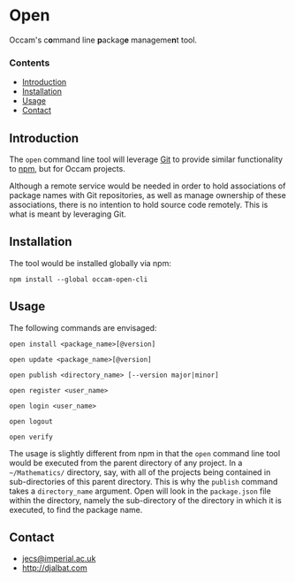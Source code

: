 # Open

Occam's c**o**mmand line **p**ackag**e** manageme**n**t tool.

### Contents

- [Introduction](#introduction)
- [Installation](#installation)
- [Usage](#usage)
- [Contact](#contact)

## Introduction

The `open` command line tool will leverage [Git](https://git-scm.com/) to provide similar functionality to [npm](https://www.npmjs.com/), but for Occam projects.

Although a remote service would be needed in order to hold associations of package names with Git repositories, as well as manage ownership of these associations, there is no intention to hold source code remotely. This is what is meant by leveraging Git.

## Installation

The tool would be installed globally via npm:

    npm install --global occam-open-cli

## Usage

The following commands are envisaged:

    open install <package_name>[@version]

    open update <package_name>[@version]

    open publish <directory_name> [--version major|minor]

    open register <user_name>

    open login <user_name>

    open logout

    open verify

The usage is slightly different from npm in that the `open` command line tool would be executed from the parent directory of any project. In a `~/Mathematics/` directory, say, with all of the projects being contained in sub-directories of this parent directory. This is why the `publish` command takes a `directory_name` argument. Open will look in the `package.json` file within the directory, namely the sub-directory of the directory in which it is executed, to find the package name.

## Contact

* jecs@imperial.ac.uk
* http://djalbat.com
